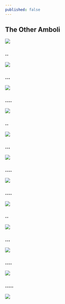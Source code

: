 ```yaml
---
published: false
---
```

## The Other Amboli
![](/assets/images/Amboli/01.jpg) 

<!-- more --> 
### ..
![](/assets/images/Amboli/02.jpg)

### ...
![](/assets/images/Amboli/03.jpg)

### ....
![](/assets/images/Amboli/04.jpg)

### ..
![](/assets/images/Amboli/05.jpg)

### ...
![](/assets/images/Amboli/06.jpg)

### ....
![](/assets/images/Amboli/07.jpg) 

### ....
![](/assets/images/Amboli/08.jpg)

### ..
![](/assets/images/Amboli/09.jpg)

### ...
![](/assets/images/Amboli/10.jpg)

### ....
![](/assets/images/Amboli/11.jpg)

### .....
![](/assets/images/Amboli/12.jpg)



